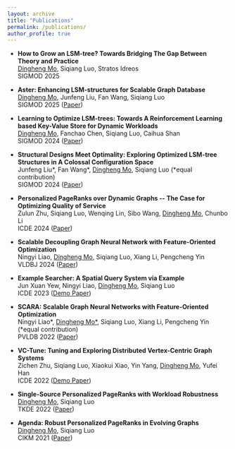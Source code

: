 ```yaml
---
layout: archive
title: "Publications"
permalink: /publications/
author_profile: true
---
```

* **How to Grow an LSM-tree? Towards Bridging The Gap Between Theory and Practice**  
<u>Dingheng Mo</u>, Siqiang Luo, Stratos Idreos  
SIGMOD 2025

* **Aster: Enhancing LSM-structures for Scalable Graph Database**  
<u>Dingheng Mo</u>, Junfeng Liu, Fan Wang, Siqiang Luo  
SIGMOD 2025 ([Paper](https://dl.acm.org/doi/pdf/10.1145/3709662))

* **Learning to Optimize LSM-trees: Towards A Reinforcement Learning based Key-Value Store for Dynamic Workloads**  
<u>Dingheng Mo</u>, Fanchao Chen, Siqiang Luo, Caihua Shan  
SIGMOD 2024 ([Paper](https://arxiv.org/pdf/2308.07013.pdf))

* **Structural Designs Meet Optimality: Exploring Optimized LSM-tree Structures in A Colossal Configuration Space**  
Junfeng Liu\*, Fan Wang\*, <u>Dingheng Mo</u>, Siqiang Luo (*equal contribution)  
SIGMOD 2024 ([Paper](https://dl.acm.org/doi/pdf/10.1145/3654978))

* **Personalized PageRanks over Dynamic Graphs -- The Case for Optimizing Quality of Service**  
Zulun Zhu, Siqiang Luo, Wenqing Lin, Sibo Wang, <u>Dingheng Mo</u>, Chunbo Li  
ICDE 2024 ([Paper](https://siqiangluo.com/docs/Zulun_ICDE.pdf))

* **Scalable Decoupling Graph Neural Network with Feature-Oriented Optimization**  
Ningyi Liao, <u>Dingheng Mo</u>, Siqiang Luo, Xiang Li, Pengcheng Yin  
VLDBJ 2024 ([Paper](https://siqiangluo.com/docs/VLDBJ_2024.pdf))

* **Example Searcher: A Spatial Query System via Example**  
Jun Xuan Yew, Ningyi Liao, <u>Dingheng Mo</u>, Siqiang Luo  
ICDE 2023 ([Demo Paper](https://ieeexplore.ieee.org/document/10184622))

* **SCARA: Scalable Graph Neural Networks with Feature-Oriented Optimization**  
Ningyi Liao\*, <u>Dingheng Mo*</u>, Siqiang Luo, Xiang Li, Pengcheng Yin (\*equal contribution)  
PVLDB 2022 ([Paper](https://arxiv.org/pdf/2207.09179.pdf))

* **VC-Tune: Tuning and Exploring Distributed Vertex-Centric Graph Systems**  
Zichen Zhu, Siqiang Luo, Xiaokui Xiao, Yin Yang, <u>Dingheng Mo</u>, Yufei Han  
ICDE 2022 ([Demo Paper](https://474ed25d-65f4-464c-95bf-ac85d6c4e9a3.filesusr.com/ugd/87d776_661bdefe98314f55b88ea71c92815c73.pdf))

* **Single-Source Personalized PageRanks with Workload Robustness**  
<u>Dingheng Mo</u>, Siqiang Luo  
TKDE 2022 ([Paper](https://474ed25d-65f4-464c-95bf-ac85d6c4e9a3.filesusr.com/ugd/87d776_661bdefe98314f55b88ea71c92815c73.pdf))

* **Agenda: Robust Personalized PageRanks in Evolving Graphs**  
<u>Dingheng Mo</u>, Siqiang Luo  
CIKM 2021 ([Paper](https://dl.acm.org/doi/abs/10.1145/3459637.3482317))

